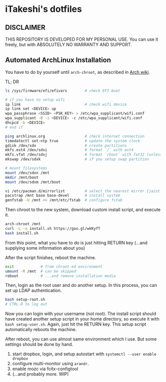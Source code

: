 iTakeshi's dotfiles
====================

## DISCLAIMER
THIS REPOSITORY IS DEVELOPED FOR MY PERSONAL USE.
You can use it freely, but with ABSOLUTELY NO WARRANTY AND SUPPORT.

## Automated ArchLinux Installation
You have to do by yourself until `arch-chroot`,
as described in [Arch wiki](https://wiki.archlinux.org/index.php/Installation_guide).

TL; DR
```sh
ls /sys/firmware/efi/efivars        # check EFI boot

# if you have to setup wifi
ip link                             # check wifi device
ip link set <DEVICE> up
wpa_passphrase <SSID> <PSK_KEY> > /etc/wpa_supplicant/wifi.conf
wpa_supplicant -B -i <DEVICE> -c /etc/wpa_supplicant/wifi.conf
dhcpcd -b <DEVICE>
# end if

ping archlinux.org                  # check internet connection
timedatectl set-ntp true            # update the system clock
gdisk /dev/sdx                      # create partitions
mkfs.ext4 /dev/sdxi                 # format `/` with ext4
mkfs.vfat /dev/sdxj                 # format `/boot` with fat32 (unless constructing dual-boot with Windows)
mkswap /dev/sdxk                    # if you setup swap partition

# mount filesystems
mount /dev/sdxn /mnt
mkdir /mnt/boot
mount /dev/sdxm /mnt/boot

vi /etc/pacman.d/mirrorlist         # select the nearest mirror [jaist > tsukuba > aggregate (for fallback)]
pacstrap /mnt base base-devel       # install system
genfstab -U /mnt >> /mnt/etc/fstab  # configure fstab
```

Then chroot to the new system, download custom install script, and execute it.
```sh
arch-chroot /mnt
curl -L -o install.sh https://goo.gl/wkKyfT
bash install.sh
```
From this point, what you have to do is just hitting RETURN key (...and supplying some information about you)

After the script finishes, reboot the machine.
```sh
exit            # from chroot-ed environment
umount -R /mnt  # can be skipped
reboot          # ...and remove installation media
```

Then, login as the root user and do another setup. In this process, you can set up LDAP authentication.
```sh
bash setup-root.sh
# CTRL-D to log out
```

Now you can login with your username (not root).
The install script should have created another setup script in your home directory,
so execute it with `bash setup-user.sh`.
Again, just hit the RETURN key.
This setup script automatically reboots the machine.

After reboot, you can use almost same environment which I use.
But some settings should be done by hand.

1. start dropbox, login, and setup autostart with `systemctl --user enable dropbox`
2. configure multi-monitor using `arandr`.
3. enable mozc via fcitx-configtool
4. (...and probably more. WIP)


